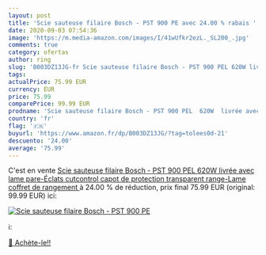 ```yaml
---
layout: post
title: 'Scie sauteuse filaire Bosch - PST 900 PE avec 24.00 % rabais '
date: 2020-09-03 07:54:36
image: 'https://m.media-amazon.com/images/I/41wUfkr2ezL._SL200_.jpg'
comments: true
category: ofertas
author: ring
slug: 'B003DZ13JG-fr Scie sauteuse filaire Bosch - PST 900 PEL 620W livrée avec...'
tags: 
actualPrice: 75.99 EUR
currency: EUR
price: 75.99
comparePrice: 99.99 EUR
prodname: 'Scie sauteuse filaire Bosch - PST 900 PEL  620W  livrée avec lame  pare-Éclats  cutcontrol  capot de protection transparent  range-Lame  coffret de rangement '
country: 'fr'
flag: '🇫🇷'
buyurl: 'https://www.amazon.fr/dp/B003DZ13JG/?tag=tolees0d-21'
descuento: '24.00'
average: '75.99'
---
```


C'est en vente [Scie sauteuse filaire Bosch - PST 900 PEL  620W  livrée avec lame  pare-Éclats  cutcontrol  capot de protection transparent  range-Lame  coffret de rangement ](https://www.amazon.fr/dp/B003DZ13JG/?tag=tolees0d-21)  à  24.00 % de réduction, prix final  75.99 EUR (original: 99.99 EUR) ici:

[![Scie sauteuse filaire Bosch - PST 900 PE](https://m.media-amazon.com/images/I/41wUfkr2ezL._SL200_.jpg)](https://www.amazon.fr/dp/B003DZ13JG/?tag=tolees0d-21)

ℹ️:


[🛒 Achète-le!!](https://www.amazon.fr/dp/B003DZ13JG/?tag=tolees0d-21)

